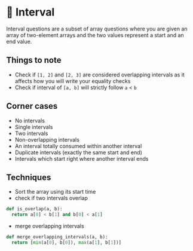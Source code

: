 # 💯 Interval

Interval questions are a subset of array questions where you are given an array of two-element arrays  and the two values represent a start and an end value.&#x20;

## Things to note

* Check if  `[1, 2]` and `[2, 3]` are considered overlapping intervals as it affects how you will write your equality checks
* Check if interval of `[a, b]` will strictly follow `a` < `b`&#x20;

## Corner cases

* No intervals
* Single intervals
* Two intervals
* Non-overlapping intervals
* An interval totally consumed within another interval
* Duplicate intervals (exactly the same start and end)
* Intervals which start right where another interval ends

## Techniques

* Sort the array using its start time
* check if two intervals overlap

```python
def is_overlap(a, b):
  return a[0] < b[1] and b[0] < a[1]
```

* merge overlapping intervals

```python
def merge_overlapping_intervals(a, b):
  return [min(a[0], b[0]), max(a[1], b[1])]
```

